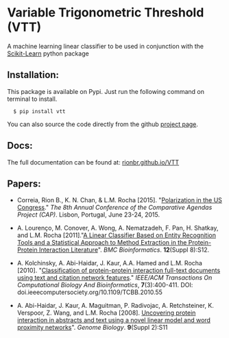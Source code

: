 Variable Trigonometric Threshold (VTT)
==========================================

A machine learning linear classifier to be used in conjunction with the [Scikit-Learn](http://scikit-learn.org) python package 

Installation:
---------------

This package is available on Pypi. Just run the following command on terminal to install.

```
  $ pip install vtt
```

You can also source the code directly from the github [project page](https://github.com/rionbr/vtt).

Docs:
------

The full documentation can be found at: [rionbr.github.io/VTT](https://rionbr.github.io/VTT)

Papers:
--------

- Correia, Rion B., K. N. Chan, & L.M. Rocha [2015]. "[Polarization in the US Congress](http://cgi.soic.indiana.edu/~rionbr/publications/2015-worldcongress_CAP.pdf)." *The 8th Annual Conference of the Comparative Agendas Project (CAP)*. Lisbon, Portugal, June 23-24, 2015.

- A. Lourenço, M. Conover, A. Wong, A. Nematzadeh, F. Pan, H. Shatkay, and L.M. Rocha [2011]."[A Linear Classifier Based on Entity Recognition Tools and a Statistical Approach to Method Extraction in the Protein-Protein Interaction Literature](http://cgi.soic.indiana.edu/~rocha/publications/BMC_BC3.html)". *BMC Bioinformatics*. **12**(Suppl 8):S12.

- A. Kolchinsky, A. Abi-Haidar, J. Kaur, A.A. Hamed and L.M. Rocha [2010]. "[Classification of protein-protein interaction full-text documents using text and citation network features](http://cgi.soic.indiana.edu/~rocha/publications/TCBB10.html)." *IEEE/ACM Transactions On Computational Biology And Bioinformatics*, **7**(3):400-411. DOI: doi.ieeecomputersociety.org/10.1109/TCBB.2010.55

- A. Abi-Haidar, J. Kaur, A. Maguitman, P. Radivojac, A. Retchsteiner, K. Verspoor, Z. Wang, and L.M. Rocha [2008]. [Uncovering protein interaction in abstracts and text using a novel linear model and word proximity networks](http://cgi.soic.indiana.edu/~rocha/publications/bmc_gb_08.html)". *Genome Biology*. **9**(Suppl 2):S11
